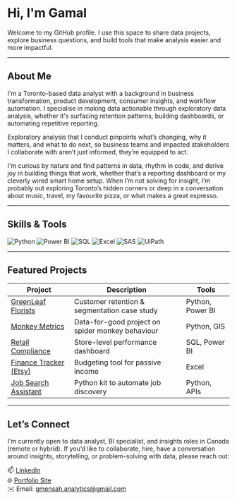 # Hi, I'm Gamal

Welcome to my GitHub profile. I use this space to share data projects, explore business questions, and build tools that make analysis easier and more impactful.

---

## About Me

I'm a Toronto-based data analyst with a background in business transformation, product development, consumer insights, and workflow automation. I specialise in making data actionable through exploratory data analysis, whether it's surfacing retention patterns, building dashboards, or automating repetitive reporting. 

Exploratory analysis that I conduct pinpoints what’s changing, why it matters, and what to do next, so business teams and impacted stakeholders I collaborate with aren’t just informed, they’re equipped to act.

I'm curious by nature and find patterns in data, rhythm in code, and derive joy in building things that work, whether that’s a reporting dashboard or my cleverly wired smart home setup. When I’m not solving for insight, I’m probably out exploring Toronto’s hidden corners or deep in a conversation about music, travel, my favourite pizza, or what makes a great espresso.

---

## Skills & Tools

![Python](https://img.shields.io/badge/Python-1F3A93?style=for-the-badge&logo=python&logoColor=FFE873)
![Power BI](https://img.shields.io/badge/Power%20BI-4A4A4A?style=for-the-badge&logo=powerbi&logoColor=F2C811)
![SQL](https://img.shields.io/badge/SQL-2C3E50?style=for-the-badge&logo=postgresql&logoColor=white)
![Excel](https://img.shields.io/badge/Excel-2B7A78?style=for-the-badge&logo=microsoft-excel&logoColor=white)
![SAS](https://img.shields.io/badge/SAS-4B6587?style=for-the-badge&logo=sas&logoColor=white)
![UiPath](https://img.shields.io/badge/UiPath-7F4F24?style=for-the-badge&logo=uipath&logoColor=F5F5F5)

---

## Featured Projects

| Project | Description | Tools |
|--------|-------------|-------|
| [GreenLeaf Florists](https://github.com/gmensah-analytics/greenleaf-florists) | Customer retention & segmentation case study | Python, Power BI |
| [Monkey Metrics](https://github.com/gmensah-analytics/monkey-metrics) | Data-for-good project on spider monkey behaviour | Python, GIS |
| [Retail Compliance](https://github.com/gmensah-analytics/retail-compliance) | Store-level performance dashboard | SQL, Power BI |
| [Finance Tracker (Etsy)](https://github.com/gmensah-analytics/finance-dashboard) | Budgeting tool for passive income | Excel |
| [Job Search Assistant](https://github.com/gmensah-analytics/job-search-assistant) | Python kit to automate job discovery | Python, APIs |

---

## Let’s Connect

I'm currently open to data analyst, BI specialist, and insights roles in Canada (remote or hybrid). If you’d like to collaborate, hire, have a conversation around insights, storytelling, or problem-solving with data, please reach out:

📫 [LinkedIn](https://www.linkedin.com/in/gmensah-analytics)  
🌐 [Portfolio Site](https://gmensah-analytics.github.io/portfolio)  
✉️ Email: gmensah.analytics@gmail.com

